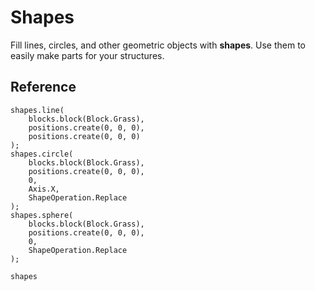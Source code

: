 # Shapes

Fill lines, circles, and other geometric objects with **shapes**. Use them to easily make parts for your structures.

## Reference

```cards
shapes.line(
    blocks.block(Block.Grass),
    positions.create(0, 0, 0),
    positions.create(0, 0, 0)
);
shapes.circle(
    blocks.block(Block.Grass),
    positions.create(0, 0, 0),
    0,
    Axis.X,
    ShapeOperation.Replace
);
shapes.sphere(
    blocks.block(Block.Grass),
    positions.create(0, 0, 0),
    0,
    ShapeOperation.Replace
);
```

```package
shapes
```